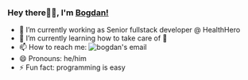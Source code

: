 ### Hey there👋🏻, I'm [Bogdan!](https://www.linkedin.com/in/bogdanboiculese) 

- 🔭 I’m currently working as Senior fullstack developer @ HealthHero
- 🌱 I’m currently learning how to take care of 🐇
- 📫 How to reach me: <img src="https://i.imgur.com/w0d01Ab.png" alt="bogdan's email" />
- 😄 Pronouns: he/him
- ⚡ Fun fact: programming is easy
